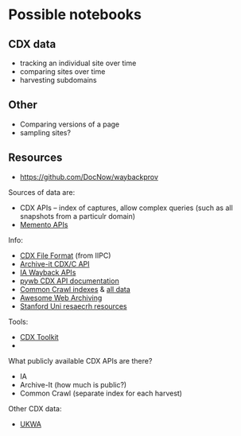 # Possible notebooks

## CDX data

* tracking an individual site over time
* comparing sites over time
* harvesting subdomains


## Other

* Comparing versions of a page
* sampling sites?

## Resources

* https://github.com/DocNow/waybackprov

Sources of data are:
    
* CDX APIs – index of captures, allow complex queries (such as all snapshots from a particulr domain)
* [Memento APIs](https://timetravel.mementoweb.org/guide/api/)

Info:

* [CDX File Format](http://iipc.github.io/warc-specifications/specifications/cdx-format/cdx-2015/) (from IIPC)
* [Archive-it CDX/C API](https://support.archive-it.org/hc/en-us/articles/115001790023-Access-Archive-It-s-Wayback-index-with-the-CDX-C-API)
* [IA Wayback APIs](https://archive.org/help/wayback_api.php)
* [pywb CDX API documentation](https://github.com/webrecorder/pywb/wiki/CDX-Server-API)
* [Common Crawl indexes](http://index.commoncrawl.org/) & [all data](https://commoncrawl.org/the-data/get-started/)
* [Awesome Web Archiving](http://netpreserve.org/web-archiving/tools-and-software/)
* [Stanford Uni resaecrh resources](https://library.stanford.edu/projects/web-archiving/research-resources/data-formats-and-apis)

Tools:

* [CDX Toolkit](https://pypi.org/project/cdx-toolkit/0.9.2/)
* 

What publicly available CDX APIs are there?

* IA 
* Archive-It (how much is public?)
* Common Crawl (separate index for each harvest)

Other CDX data:

* [UKWA](https://data.webarchive.org.uk/opendata/ukwa.ds.2/cdx/)